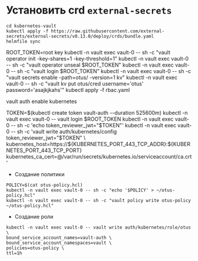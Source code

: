# Установить crd `external-secrets`
```shell
cd kubernetes-vault
kubectl apply -f https://raw.githubusercontent.com/external-secrets/external-secrets/v0.13.0/deploy/crds/bundle.yaml
helmfile sync
```

ROOT_TOKEN=root key
kubectl -n vault exec vault-0 -- sh -c "vault operator init -key-shares=1 -key-threshold=1"
kubectl -n vault exec vault-0 -- sh -c "vault operator unseal $ROOT_TOKEN"
kubectl -n vault exec vault-0 -- sh -c "vault login $ROOT_TOKEN"
kubectl -n vault exec vault-0 -- sh -c "vault secrets enable -path=otus/ -version=1 kv"
kubectl -n vault exec vault-0 -- sh -c "vault kv put otus/cred username='otus' password='asajkjkahs'"
kubectl apply -f rbac.yaml

vault auth enable kubernetes

TOKEN=$(kubectl create token vault-auth --duration 525600m)
kubectl -n vault exec vault-0 -- vault login $ROOT_TOKEN
kubectl -n vault exec vault-0 -- sh -c 'echo token_reviewer_jwt="$TOKEN"'
kubectl -n vault exec vault-0 -- sh -c 'vault write auth/kubernetes/config \
token_reviewer_jwt="$TOKEN" \
kubernetes_host=https://${KUBERNETES_PORT_443_TCP_ADDR}:${KUBERNETES_PORT_443_TCP_PORT} \
kubernetes_ca_cert=@/var/run/secrets/kubernetes.io/serviceaccount/ca.crt'
- Cоздание политики
```shell
POLICY=$(cat otus-policy.hcl)
kubectl -n vault exec vault-0 -- sh -c "echo '$POLICY' > ~/otus-policy.hcl"
kubectl -n vault exec vault-0 -- sh -c "vault policy write otus-policy ~/otus-policy.hcl"
```
 - Cоздание роли
```shell
kubectl -n vault exec vault-0 -- vault write auth/kubernetes/role/otus \
bound_service_account_names=vault-auth \
bound_service_account_namespaces=vault \
policies=otus-policy \
ttl=1h
```
